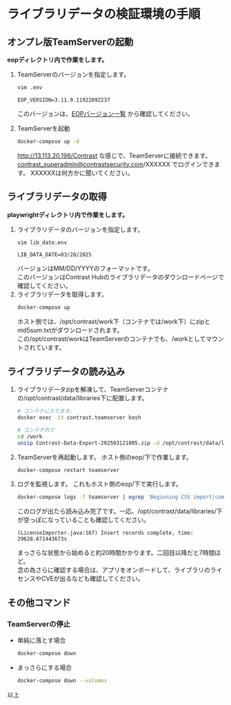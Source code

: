 # ライブラリデータの検証環境の手順

## オンプレ版TeamServerの起動
**eopディレクトリ内で作業をします。**
1. TeamServerのバージョンを指定します。
   ```bash
   vim .env
   ```
   ```properties
   EOP_VERSION=3.11.9.11922092237
   ```
   このバージョンは、[EOPバージョン一覧](https://github.com/orgs/contrast-security-inc/packages/container/package/contrast) から確認してください。

2. TeamServerを起動
   ```bash
   docker-compose up -d
   ```
   http://13.113.20.198/Contrast な感じで、TeamServerに接続できます。  
   contrast_superadmin@contrastsecurity.com/XXXXXX でログインできます。
   XXXXXXは何方かに聞いてください。

## ライブラリデータの取得
**playwrightディレクトリ内で作業をします。**
1. ライブラリデータのバージョンを指定します。
   ```bash
   vim lib_date.env
   ```
   ```properties
   LIB_DATA_DATE=03/28/2025
   ```
   バージョンはMM/DD/YYYYのフォーマットです。  
   このバージョンはContrast Hubのライブラリデータのダウンロードページで確認してください。
2. ライブラリデータを取得します。
   ```bash
   docker-compose up
   ```
   ホスト側では、/opt/contrast/work下（コンテナでは/work下）にzipとmd5sum.txtがダウンロードされます。  
   この/opt/contrast/workはTeamServerのコンテナでも、/workとしてマウントされています。

## ライブラリデータの読み込み
1. ライブラリデータzipを解凍して、TeamServerコンテナの/opt/contrast/data/libraries下に配置します。
   ```bash
   # コンテナに入ります。
   docker exec -it contrast.teamserver bash
   ```
   ```bash
   # コンテナ内で
   cd /work
   unzip Contrast-Data-Export-202503121005.zip -d /opt/contrast/data/libraries/
   ```
2. TeamServerを再起動します。
   ホスト側のeop/下で作業します。
   ```bash
   docker-compose restart teamserver
   ```
3. ログを監視します。
   これもホスト側のeop/下で実行します。
   ```bash
   docker-compose logs -f teamserver | egrep 'Beginning CSV import|completed,|complete,'
   ```
   このログが出たら読み込み完了です。一応、/opt/contrast/data/libraries/下が空っぽになっていることも確認してください。
   ```
   (LicenseImporter.java:167) Insert records complete, time: 29628.671443673s
   ```
   まっさらな状態から始めると約20時間かかります。二回目以降だと7時間ほど。  
   念の為さらに確認する場合は、アプリをオンボードして、ライブラリのライセンスやCVEが出るなども確認してください。

## その他コマンド
### TeamServerの停止
- 単純に落とす場合
  ```bash
  docker-compose down
  ```
- まっさらにする場合
  ```bash
  docker-compose down --volumes
  ```

以上

